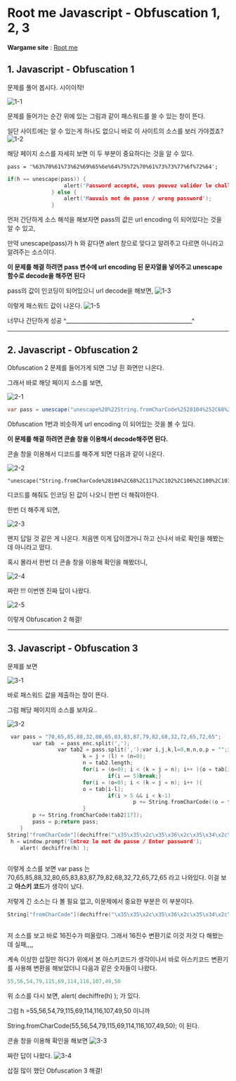 #  Root me Javascript - Obfuscation 1, 2, 3

 **Wargame site**  : [Root me](https://www.root-me.org/?page=news&lang=en)



## 1.  Javascript - Obfuscation 1

문제를 풀어 봅시다. 시이이작!

![1-1](https://user-images.githubusercontent.com/37801496/50948918-a7feb800-14e7-11e9-85c2-267b726891c0.PNG)


문제를 들어가는 순간 위에 있는 그림과 같이 패스워드를 쓸 수 있는 창이 뜬다.

일단 사이트에는 알 수 있는게 하나도 없으니 바로 이 사이트의 소스를 보러 가야겠죠?
![1-2](https://user-images.githubusercontent.com/37801496/50948952-c95fa400-14e7-11e9-8515-cb40eef25328.PNG)


해당 페이지 소스를 자세히 보면 이 두 부분이 중요하다는 것을 알 수 있다.

```http
pass = '%63%70%61%73%62%69%65%6e%64%75%72%70%61%73%73%77%6f%72%64';
```

```c
if(h == unescape(pass)) {
                  alert('Password accepté, vous pouvez valider le challenge avec ce mot de passe.\nYou an validate the challenge using this pass.');
              } else {
                  alert('Mauvais mot de passe / wrong password');
              }

```

먼저 간단하게 소스 해석을 해보자면 pass의 값은 url encoding 이 되어있다는 것을 알 수 있고,

만약 unescape(pass)가 h 와 같다면 alert 창으로 맞다고 알려주고 다르면 아니라고 알려주는 소스이다.

**이 문제를 해결 하려면 pass 변수에 url encoding 된 문자열을 넣어주고 unescape 함수로 decode을 해주면 된다**

pass의 값이 인코딩이 되어있으니 url decode을 해보면,
![1-3](https://user-images.githubusercontent.com/37801496/50948970-d67c9300-14e7-11e9-9fb1-5217ae0b5236.PNG)

이렇게 패스워드 값이 나온다. 
![1-5](https://user-images.githubusercontent.com/37801496/50948979-dd0b0a80-14e7-11e9-8690-6f90e1cf437b.PNG)


너무나 간단하게 성공 ^_____________________________________________^





------



## 2.  Javascript - Obfuscation 2

Obfuscation 2 문제를 들어가게 되면 그냥 흰 화면만 나온다.

그래서 바로 해당 페이지 소스를 보면,

![2-1](https://user-images.githubusercontent.com/37801496/50949006-ed22ea00-14e7-11e9-81be-f6945983bbb7.PNG)


```c#
var pass = unescape("unescape%28%22String.fromCharCode%2528104%252C68%252C117%252C102%252C106%252C100%252C107%252C105%252C49%252C53%252C54%2529%22%29");
```

Obfuscation 1번과 비슷하게 url encoding 이 되어있는 것을 볼 수 있다. 

**이 문제를 해결 하려면  콘솔 창을 이용해서 decode해주면 된다.**

콘솔 창을 이용해서 디코드를 해주게 되면 다음과 같이 나온다.

![2-2](https://user-images.githubusercontent.com/37801496/50949023-f613bb80-14e7-11e9-9d49-4127a54b92a0.PNG)


```
"unescape("String.fromCharCode%28104%2C68%2C117%2C102%2C106%2C100%2C107%2C105%2C49%2C53%2C54%29")"
```

디코드를 해줘도 인코딩 된 값이 나오니 한번 더 해줘야한다.

한번 더 해주게 되면,

![2-3](https://user-images.githubusercontent.com/37801496/50949037-fdd36000-14e7-11e9-9c85-ce49c0f64ec0.PNG)


왠지 답일 것 같은 게 나온다. 처음엔 이게 답이겠거니 하고 신나서 바로 확인을 해봤는데 아니라고 떴다.

혹시 몰라서 한번 더 콘솔 창을 이용해 확인을 해봤더니,

![2-4](https://user-images.githubusercontent.com/37801496/50949045-05930480-14e8-11e9-91e3-baf40d4f0d83.PNG)


짜란 !!! 이번엔 진짜 답이 나왔다.

![2-5](https://user-images.githubusercontent.com/37801496/50949058-117ec680-14e8-11e9-8fbc-c2158fa33102.PNG)


이렇게 Obfuscation 2 해결!



------



## 3.  Javascript - Obfuscation 3

문제를 보면

![3-1](https://user-images.githubusercontent.com/37801496/50949075-1ba0c500-14e8-11e9-8e59-c164673f1baa.PNG)


바로 패스워드 값을 제출하는 창이 뜬다.

그럼 해당 페이지의 소스를 보자요..

![3-2](https://user-images.githubusercontent.com/37801496/50949087-23606980-14e8-11e9-9caf-0cd8ae406aae.PNG)


```c
 var pass = "70,65,85,88,32,80,65,83,83,87,79,82,68,32,72,65,72,65";
        var tab  = pass_enc.split(',');
                var tab2 = pass.split(',');var i,j,k,l=0,m,n,o,p = "";i = 0;j = tab.length;
                        k = j + (l) + (n=0);
                        n = tab2.length;
                        for(i = (o=0); i < (k = j = n); i++ ){o = tab[i-l];p += String.fromCharCode((o = tab2[i]));
                                if(i == 5)break;}
                        for(i = (o=0); i < (k = j = n); i++ ){
                        o = tab[i-l]; 
                                if(i > 5 && i < k-1)
                                        p += String.fromCharCode((o = tab2[i]));
                        }
        p += String.fromCharCode(tab2[17]);
        pass = p;return pass;
    }
String["fromCharCode"](dechiffre("\x35\x35\x2c\x35\x36\x2c\x35\x34\x2c\x37\x39\x2c\x31\x31\x35\x2c\x36\x39\x2c\x31\x31\x34\x2c\x31\x31\x36\x2c\x31\x30\x37\x2c\x34\x39\x2c\x35\x30"));
 h = window.prompt('Entrez le mot de passe / Enter password');
    alert( dechiffre(h) );
    
```

이렇게 소스를 보면 var pass 는 70,65,85,88,32,80,65,83,83,87,79,82,68,32,72,65,72,65 라고 나와있다. 이걸 보고 **아스키 코드**가 생각이 났다.

저렇게 긴 소스는 다 볼 필요 없고, 이문제에서 중요한 부분은 이 부분이다.

```c
String["fromCharCode"](dechiffre("\x35\x35\x2c\x35\x36\x2c\x35\x34\x2c\x37\x39\x2c\x31\x31\x35\x2c\x36\x39\x2c\x31\x31\x34\x2c\x31\x31\x36\x2c\x31\x30\x37\x2c\x34\x39\x2c\x35\x30"));
    
```

저 소스를 보고 바로 16진수가 떠올랐다. 그래서 16진수 변환기로 이것 저것 다 해봤는데 실패,,,,

계속 이상한 삽질만 하다가 위에서 본 아스키코드가 생각이나서 바로 아스키코드 변환기를 사용해 변환을 해보았더니 다음과 같은 숫자들이 나왔다.

```c
55,56,54,79,115,69,114,116,107,49,50
```

위 소스를 다시 보면,  alert( dechiffre(h) ); 가 있다.

그럼 h =55,56,54,79,115,69,114,116,107,49,50 이니까 

String.fromCharCode(55,56,54,79,115,69,114,116,107,49,50); 이 된다.

콘솔 창을 이용해 확인을 해보면
![3-3](https://user-images.githubusercontent.com/37801496/50949094-2a877780-14e8-11e9-9ae0-c854dfa4d36c.PNG)


짜란 답이 나왔다.
![3-4](https://user-images.githubusercontent.com/37801496/50949103-383cfd00-14e8-11e9-9f2b-d29c75c483e7.PNG)




삽질 많이 했던 Obfuscation 3 해결!
